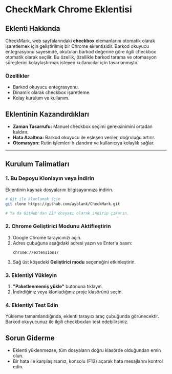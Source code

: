 # CheckMark Chrome Eklentisi

## Eklenti Hakkında
CheckMark, web sayfalarındaki **checkbox** elemanlarını otomatik olarak işaretlemek için geliştirilmiş bir Chrome eklentisidir. Barkod okuyucu entegrasyonu sayesinde, okutulan barkod değerine göre ilgili checkbox otomatik olarak seçilir. Bu özellik, özellikle barkod tarama ve otomasyon süreçlerini kolaylaştırmak isteyen kullanıcılar için tasarlanmıştır.

### Özellikler
- Barkod okuyucu entegrasyonu.
- Dinamik olarak checkbox işaretleme.
- Kolay kurulum ve kullanım.

## Eklentinin Kazandırdıkları
- **Zaman Tasarrufu:** Manuel checkbox seçimi gereksinimini ortadan kaldırır.
- **Hata Azaltma:** Barkod okuyucu ile eşleşen veriler, doğruluğu artırır.
- **Otomasyon:** Rutin işlemleri hızlandırır ve kullanıcıya kolaylık sağlar.

---

## Kurulum Talimatları

### 1. Bu Depoyu Klonlayın veya İndirin
Eklentinin kaynak dosyalarını bilgisayarınıza indirin.

```bash
# Git ile klonlamak için
git clone https://github.com/ayblank/CheckMark.git

# Ya da GitHub'dan ZIP dosyası olarak indirip çıkarın.
```

### 2. Chrome Geliştirici Modunu Aktifleştirin
1. Google Chrome tarayıcınızı açın.
2. Adres çubuğuna aşağıdaki adresi yazın ve Enter'a basın:
   ```
   chrome://extensions/
   ```
3. Sağ üst köşedeki **Geliştirici modu** seçeneğini etkinleştirin.

### 3. Eklentiyi Yükleyin
1. **"Paketlenmemiş yükle"** butonuna tıklayın.
2. İndirdiğiniz veya klonladığınız proje klasörünü seçin.

### 4. Eklentiyi Test Edin
Yükleme tamamlandığında, eklenti tarayıcı araç çubuğunda görünecektir. Barkod okuyucunuz ile ilgili checkboxları test edebilirsiniz.

## Sorun Giderme
- Eklenti yüklenmezse, tüm dosyaların doğru klasörde olduğundan emin olun.
- Bir hata ile karşılaşırsanız, konsolu (F12) açarak hata mesajlarını kontrol edin.
